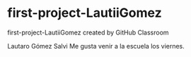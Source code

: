 # first-project-LautiiGomez
first-project-LautiiGomez created by GitHub Classroom

Lautaro Gómez Salvi
Me gusta venir a la escuela los viernes.